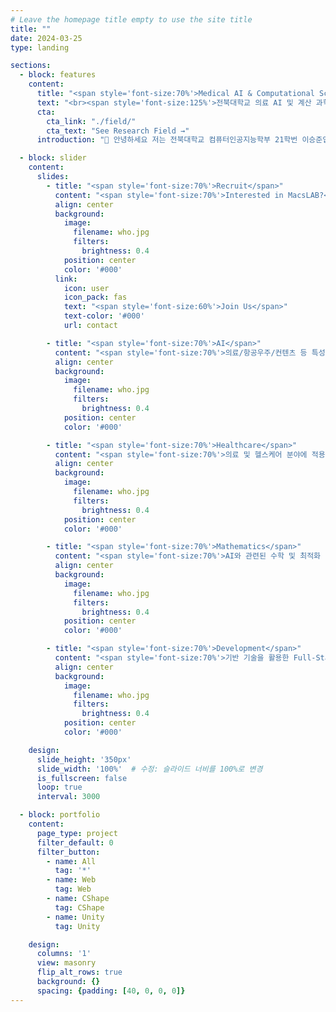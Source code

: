 ```yaml
---
# Leave the homepage title empty to use the site title
title: ""
date: 2024-03-25
type: landing

sections:
  - block: features
    content:
      title: "<span style='font-size:70%'>Medical AI & Computational Science (Macs) Lab </span>"
      text: "<br><span style='font-size:125%'>전북대학교 의료 AI 및 계산 과학 연구실 홈페이지에 오신 것을 환영합니다.</span> <br><br>"
      cta: 
        cta_link: "./field/"
        cta_text: "See Research Field →"
      introduction: "👋 안녕하세요 저는 전북대학교 컴퓨터인공지능학부 21학번 이승준입니다. 👋 본 페이지는 포트폴리오 소개를 위해 제작된 홈페이지입니다! 전북대 이승준 - 본인의 전문성과 포트폴리오를 소개하는 페이지입니다."

  - block: slider
    content:
      slides:
        - title: "<span style='font-size:70%'>Recruit</span>"
          content: "<span style='font-size:70%'>Interested in MacsLAB?</span>"
          align: center
          background:
            image:
              filename: who.jpg
              filters:
                brightness: 0.4
            position: center
            color: '#000'
          link:
            icon: user
            icon_pack: fas
            text: "<span style='font-size:60%'>Join Us</span>"
            text-color: '#000'
            url: contact

        - title: "<span style='font-size:70%'>AI</span>"
          content: "<span style='font-size:70%'>의료/항공우주/컨텐츠 등 특성화 분야에 적용 가능한 AI 기술 개발</span>"
          align: center
          background:
            image:
              filename: who.jpg
              filters:
                brightness: 0.4
            position: center
            color: '#000'

        - title: "<span style='font-size:70%'>Healthcare</span>"
          content: "<span style='font-size:70%'>의료 및 헬스케어 분야에 적용 가능한 AI 기술 개발</span>"
          align: center
          background:
            image:
              filename: who.jpg
              filters:
                brightness: 0.4
            position: center
            color: '#000'

        - title: "<span style='font-size:70%'>Mathematics</span>"
          content: "<span style='font-size:70%'>AI와 관련된 수학 및 최적화 이론 연구</span>"
          align: center
          background:
            image:
              filename: who.jpg
              filters:
                brightness: 0.4
            position: center
            color: '#000'

        - title: "<span style='font-size:70%'>Development</span>"
          content: "<span style='font-size:70%'>기반 기술을 활용한 Full-Stack 어플리케이션 개발</span>"
          align: center
          background:
            image:
              filename: who.jpg
              filters:
                brightness: 0.4
            position: center
            color: '#000'

    design:
      slide_height: '350px'
      slide_width: '100%'  # 수정: 슬라이드 너비를 100%로 변경
      is_fullscreen: false
      loop: true
      interval: 3000

  - block: portfolio
    content:
      page_type: project
      filter_default: 0
      filter_button:
        - name: All
          tag: '*'
        - name: Web
          tag: Web
        - name: CShape
          tag: CShape
        - name: Unity
          tag: Unity

    design:
      columns: '1'
      view: masonry
      flip_alt_rows: true
      background: {}
      spacing: {padding: [40, 0, 0, 0]}
---
```

